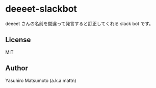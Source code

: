 # deeeet-slackbot

deeeet さんの名前を間違って発言すると訂正してくれる slack bot です。

## License

MIT

## Author

Yasuhiro Matsumoto (a.k.a mattn)
